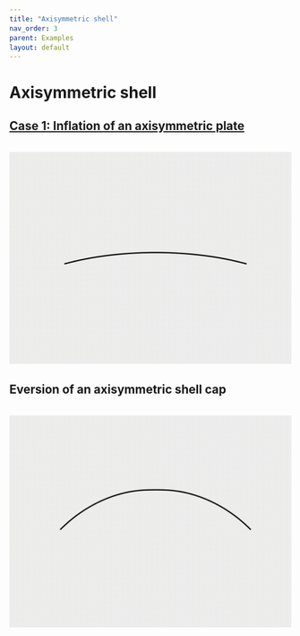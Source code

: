 ```yaml
---
title: "Axisymmetric shell"
nav_order: 3
parent: Examples
layout: default
---
```


# Axisymmetric shell

## [Case 1: Inflation of an axisymmetric plate](../examples/2d_curve_case_1.html)
<br/><img src='../assets/videos/ashell_1.gif' width="600">

## Eversion of an axisymmetric shell cap
<br/><img src='../assets/videos/ashell_2.gif' width="600">
